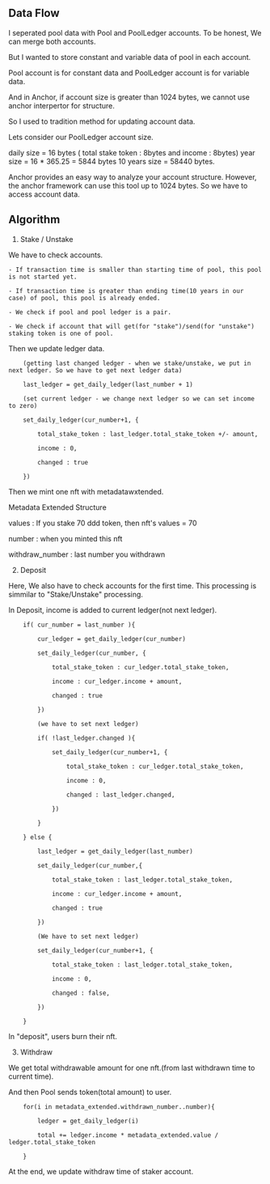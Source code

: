 ## Data Flow

I seperated pool data with Pool and PoolLedger accounts. To be honest, We can merge both accounts.

But I wanted to store constant and variable data of pool in each account.

Pool account is for constant data and PoolLedger account is for variable data.


And in Anchor, if account size is greater than 1024 bytes, we cannot use anchor interpertor for structure.

So I used to tradition method for updating account data.

Lets consider our PoolLedger account size.

daily size = 16 bytes ( total stake token : 8bytes and income : 8bytes)
year size = 16 * 365.25 = 5844 bytes
10 years size = 58440 bytes.

Anchor provides an easy way to analyze your account structure. However, the anchor framework can use this tool up to 1024 bytes. So we have to access account data.

## Algorithm

1. Stake / Unstake

We have to check accounts.

	- If transaction time is smaller than starting time of pool, this pool is not started yet.
	
	- If transaction time is greater than ending time(10 years in our case) of pool, this pool is already ended.
	
	- We check if pool and pool ledger is a pair.
	
	- We check if account that will get(for "stake")/send(for "unstake") staking token is one of pool.


Then we update ledger data.

```stake
	(getting last changed ledger - when we stake/unstake, we put in next ledger. So we have to get next ledger data)

	last_ledger = get_daily_ledger(last_number + 1)

	(set current ledger - we change next ledger so we can set income to zero)

	set_daily_ledger(cur_number+1, {

		total_stake_token : last_ledger.total_stake_token +/- amount,

		income : 0,

		changed : true

	})
```

Then we mint one nft with metadatawxtended.

Metadata Extended Structure

values : If you stake 70 ddd token, then nft's values = 70

number : when you minted this nft

withdraw_number : last number you withdrawn

2. Deposit

Here, We also have to check accounts for the first time. This processing is simmilar to "Stake/Unstake" processing.

In Deposit, income is added to current ledger(not next ledger).

```deposit
	if( cur_number = last_number ){

		cur_ledger = get_daily_ledger(cur_number)

		set_daily_ledger(cur_number, {

			total_stake_token : cur_ledger.total_stake_token,

			income : cur_ledger.income + amount,

			changed : true

		})

		(we have to set next ledger)

		if( !last_ledger.changed ){

			set_daily_ledger(cur_number+1, {

				total_stake_token : cur_ledger.total_stake_token,

				income : 0,

				changed : last_ledger.changed,

			})

		}

	} else {

		last_ledger = get_daily_ledger(last_number)

		set_daily_ledger(cur_number,{

			total_stake_token : last_ledger.total_stake_token,

			income : cur_ledger.income + amount,

			changed : true

		})

		(We have to set next ledger)

		set_daily_ledger(cur_number+1, {

			total_stake_token : last_ledger.total_stake_token,

			income : 0,

			changed : false,

		})

	}
```

In "deposit", users burn their nft.

3. Withdraw

We get total withdrawable amount for one nft.(from last withdrawn time to current time).

And then Pool sends token(total amount) to user.

```withdraw
	for(i in metadata_extended.withdrawn_number..number){

		ledger = get_daily_ledger(i)

		total += ledger.income * metadata_extended.value / ledger.total_stake_token

	}
```

At the end, we update withdraw time of staker account.
